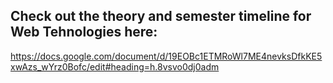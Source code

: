 ## Check out the theory and semester timeline for Web Tehnologies here:

https://docs.google.com/document/d/19EOBc1ETMRoWl7ME4nevksDfkKE5xwAzs_wYrz0Bofc/edit#heading=h.8vsvo0dj0adm
